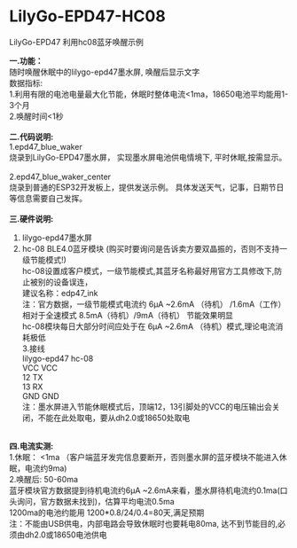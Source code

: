 # LilyGo-EPD47-HC08
LilyGo-EPD47 利用hc08蓝牙唤醒示例

<b>一.功能：</b><br/>
    随时唤醒休眠中的lilygo-epd47墨水屏, 唤醒后显示文字<br/>
  数据指标:<br/>
    1.利用有限的电池电量最大化节能，休眠时整体电流<1ma，18650电池平均能用1-3个月<br/>
    2.唤醒时间<1秒<br/>
<br/>
<b>二.代码说明:</b> <br/>
   1.epd47_blue_waker<br/>
     烧录到LilyGo-EPD47墨水屏， 实现墨水屏电池供电情境下, 平时休眠,按需显示。<br/>
<br/> 
   2.epd47_blue_waker_center<br/>
     烧录到普通的ESP32开发板上，提供发送示例。 具体发送天气，记事，日期节日等信息需要自己发挥。
<br/>    
<b>三.硬件说明:</b><br/>
  1. lilygo-epd47墨水屏<br/>
  2. hc-08 BLE4.0蓝牙模块 (购买时要询问是告诉卖方要双晶振的，否则不支持一级节能模式!)<br/>
     hc-08设置成客户模式，一级节能模式,其蓝牙名称最好用官方工具修改下,防止被别的设备误连，<br/>
     建议名称：edp47_ink<br/>
     注：官方数据，一级节能模式电流约 6μA ~2.6mA （待机） /1.6mA（工作）<br/>
        相对于全速模式 8.5mA（待机）/9mA（待机） 节能效果明显<br/>
        hc-08模块每日大部分时间应处于在 6μA ~2.6mA （待机）模式,理论电流消耗极低<br/>
  3.接线<br/>
     lilygo-epd47  hc-08<br/>
       VCC         VCC<br/>
       12          TX<br/>
       13          RX<br/>
       GND         GND<br/>
  注：墨水屏进入节能休眠模式后，顶端12，13引脚处的VCC的电压输出会关闭，不能在此处取电，要从dh2.0或18650处取电<br/>
<br/>  
<b>四.电流实测:</b><br/>
  1.休眠： <1ma （客户端蓝牙发完信息要断开，否则墨水屏的蓝牙模块不能进入休眠，电流约9ma)<br/>
  2.唤醒后: 50-60ma<br/>
  蓝牙模块官方数据提到待机电流约6μA ~2.6mA来看，墨水屏待机电流约0.1ma(口头询问，官方数据未找到)，估算平均电流0.5ma<br/>
  1200ma的电池约能用 1200*0.8/24/0.4=80天,满足预期<br/>
  注：不能由USB供电，内部电路会导致休眠时也要耗电80ma, 达不到节能目的,必须由dh2.0或18650电池供电<br/>
  
